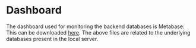 # Dashboard
The dashboard used for monitoring the backend databases is Metabase. This can be downloaded [here](https://metabase.com/start/jar.html).
The above files are related to the underlying databases present in the local server. 
